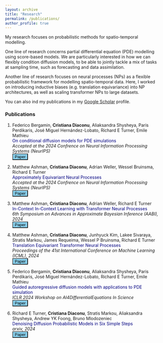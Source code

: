 ```yaml
---
layout: archive
title: "Research"
permalink: /publications/
author_profile: true
---
```


My research focuses on probabilistic methods for spatio-temporal modelling. 

One line of research concerns partial differential equation (PDE) modelling using score-based models. We are particularly interested in how we can flexibly condition diffusion models, to be able to jointly tackle a mix of tasks at sampling time, such as forecasting and data assimilation.

Another line of research focuses on neural processes (NPs) as a flexible probabilistic framework for modelling spatio-temporal data. Here, I worked on introducing inductive biases (e.g. translation equivariance) into NP architectures, as well as scaling transformer NPs to large datasets.

You can also ind my publications in my [Google Scholar](https://scholar.google.com/citations?user=Ws2IoZIAAAAJ&hl=en) profile.

### Publications

1. Federico Bergamin, **Cristiana Diaconu**, Aliaksandra Shysheya, Paris Perdikaris, José Miguel Hernández-Lobato, Richard E Turner, Emile Mathieu<br />
<span style="color:navy">On conditional diffusion models for PDE simulations</span>      
*Accepted at the 2024 Confrence on Neural Information Processing Systems (NeurIPS)*      
[<button type="button" class="btn btn-info" style="background-color:skyblue">Paper</button>](https://arxiv.org/pdf/2406.13488)

1. Matthew Ashman, **Cristiana Diaconu**, Adrian Weller, Wessel Bruinsma, Richard E Turner<br />
<span style="color:navy">Approximately Equivariant Neural Processes</span>      
*Accepted at the 2024 Confrence on Neural Information Processing Systems (NeurIPS)*      
[<button type="button" class="btn btn-info" style="background-color:skyblue">Paper</button>](https://arxiv.org/pdf/2406.13488)

1. Matthew Ashman, **Cristiana Diaconu**, Adrian Weller, Richard E Turner<br />
<span style="color:navy">In-Context In-Context Learning with Transformer Neural Processes</span>      
*6th Symposium on Advances in Approximate Bayesian Inference (AABI), 2024*      
[<button type="button" class="btn btn-info" style="background-color:skyblue">Paper</button>](https://openreview.net/pdf?id=N7X1QFxmin)

1. Matthew Ashman, **Cristiana Diaconu**, Junhyuck Kim, Lakee Sivaraya, Stratis Markou, James Requeima, Wessel P Bruinsma, Richard E Turner<br />
<span style="color:navy">Translation Equivariant Transformer Neural Processes</span>      
*Proceedings of the 41st International Conference on Machine Learning (ICML), 2024*      
[<button type="button" class="btn btn-info" style="background-color:skyblue">Paper</button>](https://openreview.net/pdf?id=pftXzp6Yn3)

1. Federico Bergamin, **Cristiana Diaconu**, Aliaksandra Shysheya, Paris Perdikaris, José Miguel Hernández-Lobato, Richard E Turner, Emile Mathieu<br />
<span style="color:navy">Guided autoregressive diffusion models with applications to PDE simulation</span>      
*ICLR 2024 Workshop on AI4DifferentialEquations In Science*      
[<button type="button" class="btn btn-info" style="background-color:skyblue">Paper</button>](https://openreview.net/pdf?id=1avNKFEIOL)

1. Richard E Turner, **Cristiana Diaconu**, Stratis Markou, Aliaksandra Shysheya, Andrew YK Foong, Bruno Mlodozeniec<br />
<span style="color:navy">Denoising Diffusion Probabilistic Models in Six Simple Steps</span>      
*arxiv, 2024*      
[<button type="button" class="btn btn-info" style="background-color:skyblue">Paper</button>](https://arxiv.org/pdf/2402.04384)
